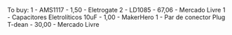 To buy:
1 - AMS1117 - 1,50 - Eletrogate
2 - LD1085 - 67,06 - Mercado Livre
1 - Capacitores Eletrolíticos 10uF - 1,00 - MakerHero
1 - Par de conector Plug T-dean - 30,00 - Mercado Livre